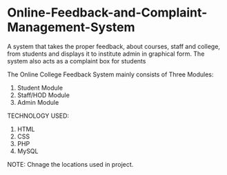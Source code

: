 # Online-Feedback-and-Complaint-Management-System

A system that takes the proper feedback, about courses, staff and college, from students and displays it to institute admin in graphical form.
The system also acts as a complaint box for students

The Online College Feedback System mainly consists of Three Modules:
1. Student Module
2. Staff/HOD Module
3. Admin Module

TECHNOLOGY USED:
1. HTML
2. CSS
3. PHP
4. MySQL









NOTE: Chnage the locations used in project.
